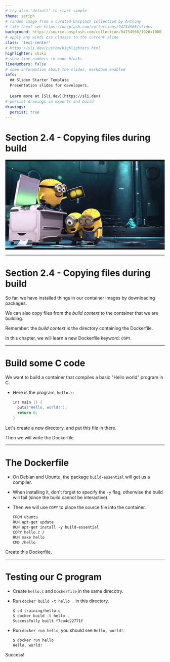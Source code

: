 ```yaml
---
# try also 'default' to start simple
theme: seriph
# random image from a curated Unsplash collection by Anthony
# like them? see https://unsplash.com/collections/94734566/slidev
background: https://source.unsplash.com/collection/94734566/1920x1080
# apply any windi css classes to the current slide
class: 'text-center'
# https://sli.dev/custom/highlighters.html
highlighter: shiki
# show line numbers in code blocks
lineNumbers: false
# some information about the slides, markdown enabled
info: |
  ## Slidev Starter Template
  Presentation slides for developers.

  Learn more at [Sli.dev](https://sli.dev)
# persist drawings in exports and build
drawings:
  persist: true
---
```


# Section 2.4 - Copying files during build

<img class="absolute top-20 left-0" src="/chapters/2.3.copying.files.during.build/copying.jpg" />

---

# Section 2.4 - Copying files during build

So far, we have installed things in our container images
by downloading packages.

We can also copy files from the *build context* to the
container that we are building.

Remember: the *build context* is the directory containing
the Dockerfile.

In this chapter, we will learn a new Dockerfile keyword: `COPY`.

---

# Build some C code

We want to build a container that compiles a basic "Hello world" program in C.

* Here is the program, `hello.c`:

    ```c
    int main () {
      puts("Hello, world!");
      return 0;
    }
    ```

Let's create a new directory, and put this file in there.

Then we will write the Dockerfile.

---

# The Dockerfile

* On Debian and Ubuntu, the package `build-essential` will get us a compiler.

* When installing it, don't forget to specify the `-y` flag, otherwise the build will fail (since the build cannot be interactive).

* Then we will use `COPY` to place the source file into the container.

    ```docker
    FROM ubuntu
    RUN apt-get update
    RUN apt-get install -y build-essential
    COPY hello.c /
    RUN make hello
    CMD /hello
    ```

Create this Dockerfile.

---

# Testing our C program

* Create `hello.c` and `Dockerfile` in the same direcotry.
* Run `docker build -t hello .` in this directory.

    ```shell
    $ cd training/hello-c
    $ docker build -t hello .
    Successfully built f7ca4c22771f
    ```

* Run `docker run hello`, you should see `Hello, world!`.

    ```shell
    $ docker run hello
    Hello, world!
    ```

Success!